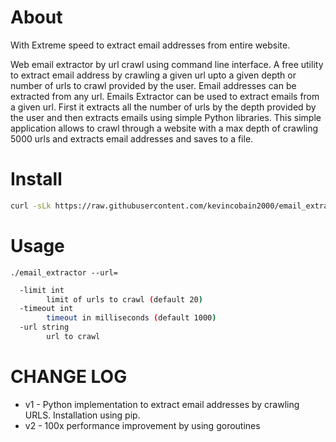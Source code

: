 # About

With Extreme speed to extract email addresses from entire website.

Web email extractor by url crawl using command line interface. A free utility to extract email address by crawling a given url upto a given depth or number of urls to crawl provided by the user. Email addresses can be extracted from any url. Emails Extractor can be used to extract emails from a given url. First it extracts all the number of urls by the depth provided by the user and then extracts emails using simple Python libraries. This simple application allows to crawl through a website with a max depth of crawling 5000 urls and extracts email addresses and saves to a file.

# Install

```sh
curl -sLk https://raw.githubusercontent.com/kevincobain2000/email_extractor/master/install.sh | sh
```


# Usage

```
./email_extractor --url=
```


```sh
  -limit int
    	limit of urls to crawl (default 20)
  -timeout int
    	timeout in milliseconds (default 1000)
  -url string
    	url to crawl
```

# CHANGE LOG

- v1 - Python implementation to extract email addresses by crawling URLS. Installation using pip.
- v2 - 100x performance improvement by using goroutines